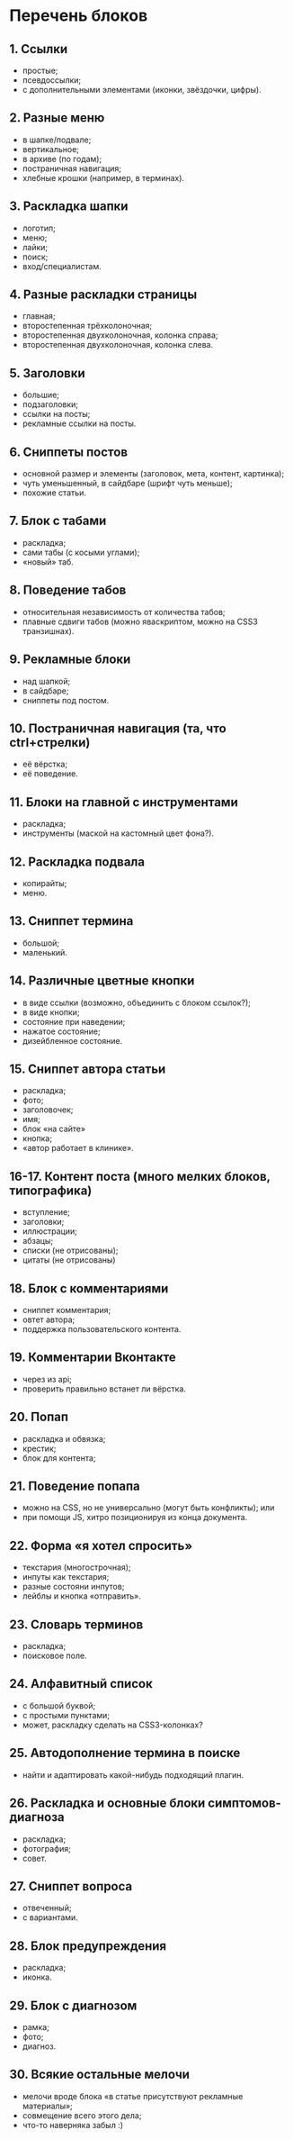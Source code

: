# Перечень блоков

## 1. Ссылки

- простые;
- псевдоссылки;
- с дополнительными элементами (иконки, звёздочки, цифры).

## 2. Разные меню

- в шапке/подвале;
- вертикальное;
- в архиве (по годам);
- постраничная навигация;
- хлебные крошки (например, в терминах).

## 3. Раскладка шапки

- логотип;
- меню;
- лайки;
- поиск;
- вход/специалистам.

## 4. Разные раскладки страницы

- главная;
- второстепенная трёхколоночная;
- второстепенная двухколоночная, колонка справа;
- второстепенная двухколоночная, колонка слева.

## 5. Заголовки

- большие;
- подзаголовки;
- ссылки на посты;
- рекламные ссылки на посты.

## 6. Сниппеты постов

- основной размер и элементы (заголовок, мета, контент, картинка);
- чуть уменьшенный, в сайдбаре (шрифт чуть меньше);
- похожие статьи.

## 7. Блок с табами

- раскладка;
- сами табы (с косыми углами);
- «новый» таб.

## 8. Поведение табов

- относительная независимость от количества табов;
- плавные сдвиги табов (можно яваскриптом, можно на CSS3 транзишнах).

## 9. Рекламные блоки

- над шапкой;
- в сайдбаре;
- сниппеты под постом.

## 10. Постраничная навигация (та, что ctrl+стрелки)

- её вёрстка;
- её поведение.

## 11. Блоки на главной с инструментами

- раскладка;
- инструменты (маской на кастомный цвет фона?).

## 12. Раскладка подвала

- копирайты;
- меню.

## 13. Сниппет термина

- большой;
- маленький.

## 14. Различные цветные кнопки

- в виде ссылки (возможно, объединить с блоком ссылок?);
- в виде кнопки;
- состояние при наведении;
- нажатое состояние;
- дизейбленное состояние.

## 15. Сниппет автора статьи

- раскладка;
- фото;
- заголовочек;
- имя;
- блок «на сайте»
- кнопка;
- «автор работает в клинике».

## 16-17. Контент поста (много мелких блоков, типографика)

- вступление;
- заголовки;
- иллюстрации;
- абзацы;
- списки (не отрисованы);
- цитаты (не отрисованы)

## 18. Блок с комментариями

- сниппет комментария;
- овтет автора;
- поддержка пользовательского контента.

## 19. Комментарии Вконтакте

- через из api;
- проверить правильно встанет ли вёрстка.

## 20. Попап

- раскладка и обвязка;
- крестик;
- блок для контента;

## 21. Поведение попапа

- можно на CSS, но не универсально (могут быть конфликты); или
- при помощи JS, хитро позиционируя из конца документа.

## 22. Форма «я хотел спросить»

- текстария (многострочная);
- инпуты как текстария;
- разные состояни инпутов;
- лейблы и кнопка «отправить».

## 23. Словарь терминов

- раскладка;
- поисковое поле.

## 24. Алфавитный список

- с большой буквой;
- с простыми пунктами;
- может, раскладку сделать на CSS3-колонках?

## 25. Автодополнение термина в поиске

- найти и адаптировать какой-нибудь подходящий плагин.

## 26. Раскладка и основные блоки симптомов-диагноза

- раскладка;
- фотография;
- совет.

## 27. Сниппет вопроса

- отвеченный;
- с вариантами.

## 28. Блок предупреждения

- раскладка;
- иконка.

## 29. Блок с диагнозом

- рамка;
- фото;
- диагноз.

## 30. Всякие остальные мелочи

- мелочи вроде блока «в статье присутствуют рекламные материалы»;
- совмещение всего этого дела;
- что-то наверняка забыл :)

